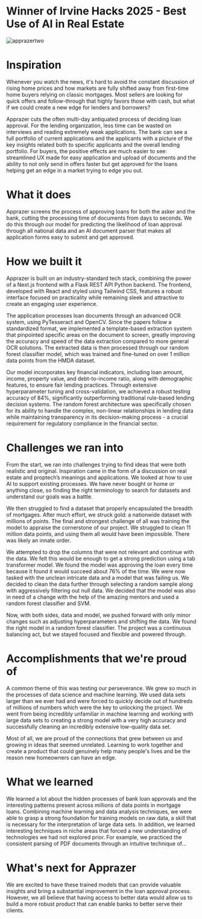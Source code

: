 # Winner of Irvine Hacks 2025 - Best Use of AI in Real Estate
![apprazertwo](https://github.com/user-attachments/assets/7195c666-82bb-473c-9459-6f812d1365ac)


# Inspiration
Whenever you watch the news, it's hard to avoid the constant discussion of rising home prices and how markets are fully shifted away from first-time home buyers relying on classic mortgages. Most sellers are looking for quick offers and follow-through that highly favors those with cash, but what if we could create a new edge for lenders and borrowers?

Apprazer cuts the often multi-day antiquated process of deciding loan approval. For the lending organization, less time can be wasted on interviews and reading extremely weak applications. The bank can see a full portfolio of current applications and the applicants with a picture of the key insights related both to specific applicants and the overall lending portfolio. For buyers, the positive effects are much easier to see: streamlined UX made for easy application and upload of documents and the ability to not only send in offers faster but get approved for the loans helping get an edge in a market trying to edge you out.

# What it does
Apprazer screens the process of approving loans for both the asker and the bank, cutting the processing time of documents from days to seconds. We do this through our model for predicting the likelihood of loan approval through all national data and an AI document parser that makes all application forms easy to submit and get approved.

# How we built it
Apprazer is built on an industry-standard tech stack, combining the power of a Next.js frontend with a Flask REST API Python backend. The frontend, developed with React and styled using Tailwind CSS, features a robust interface focused on practicality while remaining sleek and attractive to create an engaging user experience.

The application processes loan documents through an advanced OCR system, using PyTesseract and OpenCV. Since the papers follow a standardized format, we implemented a template-based extraction system that pinpointed specific areas on the document to screen, greatly improving the accuracy and speed of the data extraction compared to more general OCR solutions. The extracted data is then processed through our random forest classifier model, which was trained and fine-tuned on over 1 million data points from the HMDA dataset.

Our model incorporates key financial indicators, including loan amount, income, property value, and debt-to-income ratio, along with demographic features, to ensure fair lending practices. Through extensive hyperparameter tuning and cross-validation, we achieved a robust testing accuracy of 84%, significantly outperforming traditional rule-based lending decision systems. The random forest architecture was specifically chosen for its ability to handle the complex, non-linear relationships in lending data while maintaining transparency in its decision-making process - a crucial requirement for regulatory compliance in the financial sector.

# Challenges we ran into
From the start, we ran into challenges trying to find ideas that were both realistic and original. Inspiration came in the form of a discussion on real estate and proptech’s meanings and applications. We looked at how to use AI to support existing processes. We have never bought or home or anything close, so finding the right terminology to search for datasets and understand our goals was a battle.

We then struggled to find a dataset that properly encapsulated the breadth of mortgages. After much effort, we struck gold: a nationwide dataset with millions of points. The final and strongest challenge of all was training the model to appraise the cornerstone of our project. We struggled to clean 11 million data points, and using them all would have been impossible. There was likely an innate order.

We attempted to drop the columns that were not relevant and continue with the data. We felt this would be enough to get a strong prediction using a tab transformer model. We found the model was approving the loan every time because it found it would succeed about 76% of the time. We were now tasked with the unclean intricate data and a model that was failing us. We decided to clean the data further through selecting a random sample along with aggressively filtering out null data. We decided that the model was also in need of a change with the help of the amazing mentors and used a random forest classifier and SVM.

Now, with both sides, data and model, we pushed forward with only minor changes such as adjusting hyperparameters and shifting the data. We found the right model in a random forest classifier. The project was a continuous balancing act, but we stayed focused and flexible and powered through.

# Accomplishments that we're proud of
A common theme of this was testing our perseverance. We grew so much in the processes of data science and machine learning. We used data sets larger than we ever had and were forced to quickly decide out of hundreds of millions of numbers which were the key to unlocking the project. We went from being incredibly unfamiliar in machine learning and working with large data sets to creating a strong model with a very high accuracy and successfully cleaning an incredibly extensive low-quality data set.

Most of all, we are proud of the connections that grew between us and growing in ideas that seemed unrelated. Learning to work together and create a product that could genuinely help many people's lives and be the reason new homeowners can have an edge.

# What we learned
We learned a lot about the hidden processes of bank loan approvals and the interesting patterns present across millions of data points in mortgage loans. Combining machine learning and data analysis techniques, we were able to grasp a strong foundation for training models on raw data, a skill that is necessary for the interpretation of large data sets. In addition, we learned interesting techniques in niche areas that forced a new understanding of technologies we had not explored prior. For example, we practiced the consistent parsing of PDF documents through an intuitive technique of…

# What's next for Apprazer
We are excited to have these trained models that can provide valuable insights and bring a substantial improvement in the loan approval process. However, we all believe that having access to better data would allow us to build a more robust product that can enable banks to better serve their clients.
